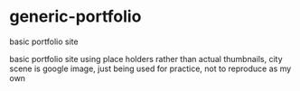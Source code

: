 # generic-portfolio
basic portfolio site

basic portfolio site using place holders rather than actual thumbnails,
city scene is google image, just being used for practice, not to reproduce as my own
